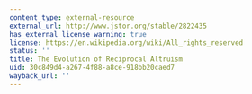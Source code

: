 ```yaml
---
content_type: external-resource
external_url: http://www.jstor.org/stable/2822435
has_external_license_warning: true
license: https://en.wikipedia.org/wiki/All_rights_reserved
status: ''
title: The Evolution of Reciprocal Altruism
uid: 30c849d4-a267-4f88-a8ce-918bb20caed7
wayback_url: ''
---
```

